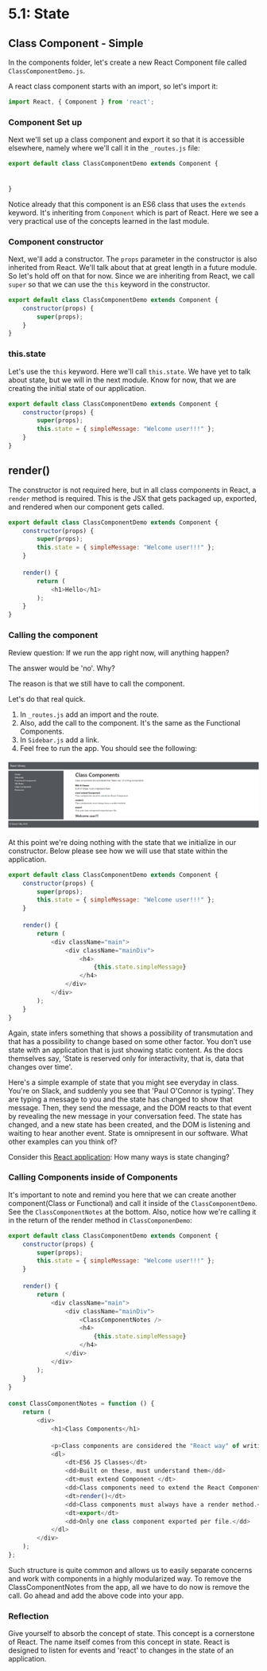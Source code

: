 # 5.1: State

## Class Component - Simple

In the components folder, let's create a new React Component file called `ClassComponentDemo.js`.

A react class component starts with an import, so let's import it:

```javascript
import React, { Component } from 'react';
```

### Component Set up

Next we'll set up a class component and export it so that it is accessible elsewhere, namely where we'll call it in the `_routes.js` file:

```javascript
export default class ClassComponentDemo extends Component {


}
```

Notice already that this component is an ES6 class that uses the `extends` keyword. It's inheriting from `Component` which is part of React. Here we see a very practical use of the concepts learned in the last module.

### Component constructor

Next, we'll add a constructor. The `props` parameter in the constructor is also inherited from React. We'll talk about that at great length in a future module. So let's hold off on that for now. Since we are inheriting from React, we call `super` so that we can use the `this` keyword in the constructor.

```javascript
export default class ClassComponentDemo extends Component {
    constructor(props) {
        super(props);
    }
}
```

### this.state

Let's use the `this` keyword. Here we'll call `this.state`. We have yet to talk about state, but we will in the next module. Know for now, that we are creating the initial state of our application.

```javascript
export default class ClassComponentDemo extends Component {
    constructor(props) {
        super(props);
        this.state = { simpleMessage: "Welcome user!!!" };
    }
}
```

## render\(\)

The constructor is not required here, but in all class components in React, a `render` method is required. This is the JSX that gets packaged up, exported, and rendered when our component gets called.

```javascript
export default class ClassComponentDemo extends Component {
    constructor(props) {
        super(props);
        this.state = { simpleMessage: "Welcome user!!!" };
    }

    render() {
        return (
            <h1>Hello</h1>
        );
    }
}
```

### Calling the component

Review question: If we run the app right now, will anything happen?

The answer would be 'no'. Why?

The reason is that we still have to call the component.

Let's do that real quick.

1. In `_routes.js` add an import and the route. 
2. Also, add the call to the component. It's the same as the Functional Components.
3. In `Sidebar.js` add a link.
4. Feel free to run the app. You should see the following:

![Welcome](../.gitbook/assets/5.1_welcome.PNG)

At this point we're doing nothing with the state that we initialize in our constructor. Below please see how we will use that state within the application.

```javascript
export default class ClassComponentDemo extends Component {
    constructor(props) {
        super(props);
        this.state = { simpleMessage: "Welcome user!!!" };
    }

    render() {
        return (
            <div className="main">
                <div className="mainDiv">
                    <h4>
                        {this.state.simpleMessage}
                    </h4>
                </div>
            </div>
        );
    }
}
```

Again, state infers something that shows a possibility of transmutation and that has a possibility to change based on some other factor. You don’t use state with an application that is just showing static content. As the docs themselves say, 'State is reserved only for interactivity, that is, data that changes over time'.

Here's a simple example of state that you might see everyday in class. You're on Slack, and suddenly you see that 'Paul O'Connor is typing'. They are typing a message to you and the state has changed to show that message. Then, they send the message, and the DOM reacts to that event by revealing the new message in your conversation feed. The state has changed, and a new state has been created, and the DOM is listening and waiting to hear another event. State is omnipresent in our software. What other examples can you think of?

Consider this [React application](https://n1k0.github.io/tinysynth/): How many ways is state changing?

### Calling Components inside of Components

It's important to note and remind you here that we can create another component\(Class or Functional\) and call it inside of the `ClassComponentDemo`. See the `ClassComponentNotes` at the bottom. Also, notice how we're calling it in the return of the render method in `ClassComponenDemo`:

```javascript
export default class ClassComponentDemo extends Component {
    constructor(props) {
        super(props);
        this.state = { simpleMessage: "Welcome user!!!" };
    }

    render() {
        return (
            <div className="main">
                <div className="mainDiv">
                    <ClassComponentNotes />
                    <h4>
                        {this.state.simpleMessage}
                    </h4>
                </div>
            </div>
        );
    }
}

const ClassComponentNotes = function () {
    return (
        <div>
            <h1>Class Components</h1>

            <p>Class components are considered the "React way" of writing components.</p>
            <dl>
                <dt>ES6 JS Classes</dt>
                <dd>Built on these, must understand them</dd>
                <dt>must extend Component </dt>
                <dd>Class components need to extend the React Component.</dd>
                <dt>render()</dt>
                <dd>Class components must always have a render method.</dd>
                <dt>export</dt>
                <dd>Only one class component exported per file.</dd>
            </dl>
        </div>
    );
};
```

Such structure is quite common and allows us to easily separate concerns and work with components in a highly modularized way. To remove the ClassComponentNotes from the app, all we have to do now is remove the call. Go ahead and add the above code into your app.

### Reflection

Give yourself to absorb the concept of state. This concept is a cornerstone of React. The name itself comes from this concept in state. React is designed to listen for events and 'react' to changes in the state of an application.

